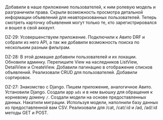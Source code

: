 Добавили в наше приложение пользователей, к ним ролевую модель и разграничили права. 
Скрыли возможность просмотра детальной информации объявлений для неавторизованных пользователей. 
Теперь смотреть карточку объявления могут только те, кто зарегистрировался и вошел в свой аккаунт.

DZ-29:
Усовершенствуем приложение.
Подключили к Авито DRF и собрали из него API, а так же 
добавили возможность поиска по нескольким разным фильтрам.

DZ-28:
В этой домашке добавили пользователей и их локации.
Обновили админку.
Перепишите View на наследников ListView, DetailView и CreateView.
Добавили пагинацию в отображение списков объявлений.
Реализовали CRUD для пользователей.
Добавили сортировок.

DZ-27:
Знакомство с Django.
Пишем приложение, аналогичное Авито.
Установили Django.
Создали app `ads` и в нем вьюшку для обращения к корневому домену  `/`.
Создали модели на основе предоставленных данных. 
Накатили миграции.
Используя модели, наполнили базу данных из предоставленной вам CSV.
Реализовали для /cat, /cat/:id и /ad, /ad/:id методы GET и POST.

